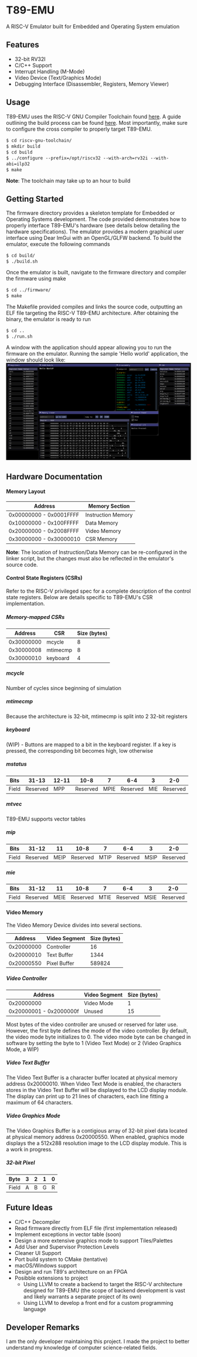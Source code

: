 # T89-EMU
A RISC-V Emulator built for Embedded and Operating System emulation

## Features
 * 32-bit RV32I
 * C/C++ Support
 * Interrupt Handling (M-Mode)
 * Video Device (Text/Graphics Mode)
 * Debugging Interface (Disassembler, Registers, Memory Viewer)

## Usage
T89-EMU uses the RISC-V GNU Compiler Toolchain found <a href="https://github.com/riscv-collab/riscv-gnu-toolchain" target="_blank">here</a>. A guide outlining the build process can be found <a href="https://mindchasers.com/dev/rv-getting-started" target="_blank">here</a>. Most importantly, make sure to configure the cross compiler to properly target T89-EMU.

```console
$ cd riscv-gnu-toolchain/
$ mkdir build
$ cd build
$ ../configure --prefix=/opt/riscv32 --with-arch=rv32i --with-abi=ilp32
$ make
```
**Note**: The toolchain may take up to an hour to build

## Getting Started

The firmware directory provides a skeleton template for Embedded or Operating Systems development. The code provided demonstrates how to properly interface T89-EMU's hardware (see details below detailing the hardware specifications). The emulator provides a modern graphical user interface using Dear ImGui with an OpenGL/GLFW backend. To build the emulator, execute the following commands

```console
$ cd build/
$ ./build.sh
```

Once the emulator is built, navigate to the firmware directory and compiler the firmware using make
```console
$ cd ../firmware/
$ make
```
The Makefile provided compiles and links the source code, outputting an ELF file targeting the RISC-V T89-EMU architecture. After obtaining the binary, the emulator is ready to run

```console
$ cd ..
$ ./run.sh
```

A window with the application should appear allowing you to run the firmware on the emulator. Running the sample 'Hello world' application, the window should look like:
![Alt text](./img/helloWorld.png "Hello World Example")

## Hardware Documentation

#### Memory Layout
Address                 | Memory Section 
---                     | --- 
0x00000000 - 0x0001FFFF | Instruction Memory
0x10000000 - 0x100FFFFF | Data Memory
0x20000000 - 0x2008FFFF | Video Memory
0x30000000 - 0x30000010 | CSR Memory

**Note**: The location of Instruction/Data Memory can be re-configured in the linker script, but the changes must also be reflected in the emulator's source code.

#### Control State Registers (CSRs)

Refer to the RISC-V privileged spec for a complete description of the control state registers. Below are details specific to T89-EMU's CSR implementation.
##### Memory-mapped CSRs
Address                 | CSR                   | Size (bytes) 
---                     | ---                   | ---
0x30000000              | mcycle                | 8
0x30000008              | mtimecmp              | 8
0x30000010              | keyboard              | 4

##### mcycle
Number of cycles since beginning of simulation

##### mtimecmp
Because the architecture is 32-bit, mtimecmp is split into 2 32-bit registers

##### keyboard
(WIP) - Buttons are mapped to a bit in the keyboard register. If a key is pressed, the corresponding bit becomes high, low otherwise

##### mstatus

Bits    | 31-13 | 12-11 | 10-8 | 7 | 6-4 | 3 | 2-0
---     | --- | --- | --- |--- |--- |--- |---
Field   | Reserved | MPP | Reserved | MPIE | Reserved | MIE | Reserved

##### mtvec
T89-EMU supports vector tables

##### mip
Bits    | 31-12 | 11 | 10-8 | 7 | 6-4 | 3 | 2-0
---     | --- | --- | --- |--- |--- |--- |---
Field   | Reserved | MEIP | Reserved | MTIP | Reserved | MSIP | Reserved

##### mie
Bits    | 31-12 | 11 | 10-8 | 7 | 6-4 | 3 | 2-0
---     | --- | --- | --- |--- |--- |--- |---
Field   | Reserved | MEIE | Reserved | MTIE | Reserved | MSIE | Reserved

#### Video Memory
The Video Memory Device divides into several sections.

Address                 | Video Segment         | Size (bytes) 
---                     | ---                   | ---
0x20000000              | Controller            | 16
0x20000010              | Text Buffer           | 1344
0x20000550              | Pixel Buffer          | 589824

##### Video Controller
Address                 | Video Segment         | Size (bytes) 
---                     | ---                   | ---
0x20000000              | Video Mode            | 1
0x20000001 - 0x2000000f | Unused                | 15

Most bytes of the video controller are unused or reserved for later use. However, the first byte defines the mode of the video controller. By default, the video mode byte initializes to 0. The video mode byte can be changed in software by setting the byte to 1 (Video Text Mode) or 2 (Video Graphics Mode, a WIP)

##### Video Text Buffer

The Video Text Buffer is a character buffer located at physical memory address 0x20000010. When Video Text Mode is enabled, the characters stores in the Video Text Buffer will be displayed to the LCD display module. The display can print up to 21 lines of characters, each line fitting a maximum of 64 characters.

##### Video Graphics Mode

The Video Graphics Buffer is a contigious array of 32-bit pixel data located at physical memory address 0x20000550. When enabled, graphics mode displays the a 512x288 resolution image to the LCD display module. This is a work in progress.

##### 32-bit Pixel
Byte    | 3   | 2   | 1   | 0   |
---     | --- | --- | --- | --- |
Field   | A | B | G | R

## Future Ideas

 * C/C++ Decompiler
 * Read firmware directly from ELF file (first implementation released)
 * Implement exceptions in vector table (soon)
 * Design a more extensive graphics mode to support Tiles/Palettes
 * Add User and Supervisor Protection Levels
 * Cleaner UI Support
 * Port build system to CMake (tentative)
 * macOS/Windows support
 * Design and run T89's architecture on an FPGA
 * Posibble extensions to project 
    - Using LLVM to create a backend to target the RISC-V architecture designed
      for T89-EMU (the scope of backend development is vast and likely warrants
      a separate project of its own)
    - Using LLVM to develop a front end for a custom programming language
    

## Developer Remarks
I am the only developer maintaining this project. I made the project to better understand my knowledge of computer science-related fields.